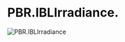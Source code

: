 ﻿# PBR.IBLIrradiance.
![PBR.IBLIrradiance](https://github.com/bitzhuwei/CSharpGL/blob/master/Demos/PBR.IBLIrradiance/PBR.IBLIrradiance.png?raw=true)